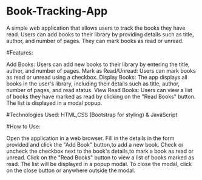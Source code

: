 # Book-Tracking-App
A simple web application that allows users to track the books they have read. Users can add books to their library by providing details such as title, author, and number of pages. They can mark books as read or unread.

#Features:

Add Books: Users can add new books to their library by entering the title, author, and number of pages.
Mark as Read/Unread: Users can mark books as read or unread using a checkbox.
Display Books: The app displays all books in the user's library, including their details such as title, author, number of pages, and read status.
View Read Books: Users can view a list of books they have marked as read by clicking on the "Read Books" button. The list is displayed in a modal popup.

#Technologies Used:
HTML,CSS (Bootstrap for styling) & JavaScript

#How to Use:

Open the application in a web browser.
Fill in the details in the form provided and click the "Add Book" button,to add a new book.
Check or uncheck the checkbox next to the book's details,to mark a book as read or unread.
Click on the "Read Books" button to view a list of books marked as read. The list will be displayed in a popup modal.
To close the modal, click on the close button or anywhere outside the modal.

